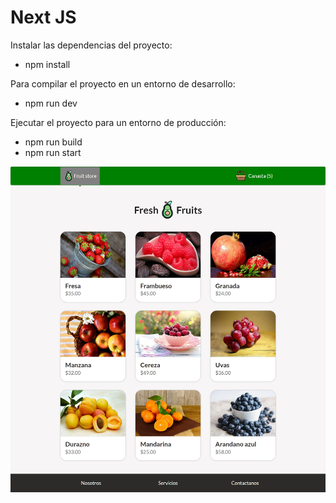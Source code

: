 # Next JS

Instalar las dependencias del proyecto:
- npm install

Para compilar el proyecto en un entorno de desarrollo:
- npm run dev

Ejecutar el proyecto para un entorno de producción:
- npm run build
- npm run start

![overview](./assets/img/home.png)